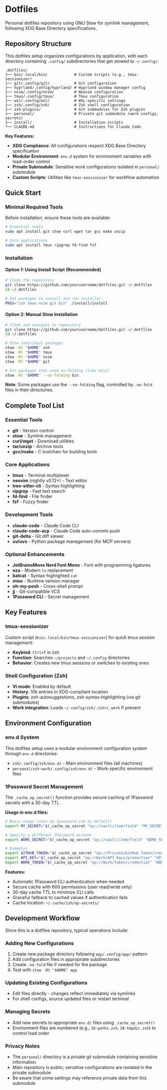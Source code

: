 # Dotfiles

Personal dotfiles repository using GNU Stow for symlink management, following XDG Base Directory specifications.

## Repository Structure

This dotfiles setup organizes configurations by application, with each directory containing `.config/` subdirectories that get stowed to `~/.config/`:

```
.dotfiles/
├── bin/.local/bin/            # Custom scripts (e.g., tmux-sessionizer)
├── git/.config/git/           # Git configuration
├── hyprland/.config/hyprland/ # Hyprland window manager config
├── nvim/.config/nvim/         # Neovim configuration
├── tmux/.config/tmux/         # Tmux configuration  
├── wsl/.config/wsl/           # WSL-specific settings
├── zsh/.config/zsh/           # Zsh shell configuration
├── zsh-plugins/               # Git submodules for Zsh plugins
├── personal/                  # Private git submodule (work configs, secrets)
├── install/                   # Installation scripts
└── CLAUDE.md                  # Instructions for Claude Code
```

**Key Features:**
- **XDG Compliance**: All configurations respect XDG Base Directory specification
- **Modular Environment**: `env.d` system for environment variables with load-order control
- **Private Submodule**: Sensitive work configurations isolated in `personal/` submodule
- **Custom Scripts**: Utilities like `tmux-sessionizer` for workflow automation

## Quick Start

### Minimal Required Tools

Before installation, ensure these tools are available:

```bash
# Essential tools
sudo apt install git stow curl wget tar gcc make unzip

# Core applications
sudo apt install tmux ripgrep fd-find fzf
```

### Installation

#### Option 1: Using Install Script (Recommended)

```bash
# Clone the repository
git clone https://github.com/yourusername/dotfiles.git ~/.dotfiles
cd ~/.dotfiles

# Set packages to install and run installer
PKGS="zsh tmux nvim git bin" ./install/install
```

#### Option 2: Manual Stow Installation

```bash
# Clone and navigate to repository
git clone https://github.com/yourusername/dotfiles.git ~/.dotfiles
cd ~/.dotfiles

# Stow individual packages
stow -Rt "$HOME" zsh
stow -Rt "$HOME" tmux
stow -Rt "$HOME" nvim
stow -Rt "$HOME" git

# For packages that need no-folding (like bin/)
stow -Rt "$HOME" --no-folding bin
```

**Note**: Some packages use the `--no-folding` flag, controlled by `.no-fold` files in their directories.

## Complete Tool List

### Essential Tools
- **git** - Version control
- **stow** - Symlink management
- **curl/wget** - Download utilities
- **tar/unzip** - Archive tools
- **gcc/make** - C toolchain for building tools

### Core Applications
- **tmux** - Terminal multiplexer
- **neovim** (nightly v0.12+) - Text editor
- **tree-sitter-cli** - Syntax highlighting
- **ripgrep** - Fast text search
- **fd-find** - File finder
- **fzf** - Fuzzy finder

### Development Tools
- **claude-code** - Claude Code CLI
- **claude-code-acp** - Claude Code auto-commit-push
- **git-delta** - Git diff viewer
- **uv/uvx** - Python package management (for MCP servers)

### Optional Enhancements
- **JetBrainsMono Nerd Font Mono** - Font with programming ligatures
- **eza** - Modern `ls` replacement
- **batcat** - Syntax-highlighted `cat`
- **mise** - Runtime version manager
- **oh-my-posh** - Cross-shell prompt
- **jj** - Git-compatible VCS
- **1Password CLI** - Secret management

## Key Features

### tmux-sessionizer
Custom script (`bin/.local/bin/tmux-sessionizer`) for quick tmux session management:
- **Keybind**: `Ctrl+f` in zsh
- **Function**: Searches `~/projects` and `~/.config` directories
- **Behavior**: Creates new tmux sessions or switches to existing ones

### Shell Configuration (Zsh)
- **Vi mode**: Enabled by default
- **History**: 10k entries in XDG-compliant location
- **Plugins**: zsh-autosuggestions, zsh-syntax-highlighting (via git submodules)
- **Work integration**: Loads `~/.config/zsh/.zshrc_work` if present

## Environment Configuration

### env.d System

This dotfiles setup uses a modular environment configuration system through `env.d` directories:

- `zsh/.config/zsh/env.d/` - Main environment files (all machines)
- `personal/zsh-work/.config/zsh/env.d/` - Work-specific environment files

### 1Password Secret Management

The `_cache_op_secret()` function provides secure caching of 1Password secrets with a 30-day TTL.

**Usage in env.d files:**
```bash
# Basic usage (uses my.1password.com by default)
export MY_SECRET="$(_cache_op_secret "op://vault/item/field" "MY_SECRET")"

# Specify a different 1Password account
export WORK_SECRET="$(_cache_op_secret "op://vault/item/field" "WORK_SECRET" "company.1password.com")"

# Examples
export GITHUB_TOKEN="$(_cache_op_secret "op://Private/GitHub Token/credential" "GITHUB_TOKEN")"
export API_KEY="$(_cache_op_secret "op://Work/API Keys/production" "API_KEY")"
export WORK_TOKEN="$(_cache_op_secret "op://Work/Token/credential" "WORK_TOKEN" "company.1password.com")"
```

**Features:**
- Automatic 1Password CLI authentication when needed
- Secure cache with 600 permissions (user read/write only)
- 30-day cache TTL to minimize CLI calls
- Graceful fallback to cached values if authentication fails
- Cache location: `~/.cache/zsh/op-secrets/`

## Development Workflow

Since this is a dotfiles repository, typical operations include:

### Adding New Configurations
1. Create new package directory following `app/.config/app/` pattern
2. Add configuration files in appropriate subdirectories
3. Create `.no-fold` file if needed for the package
4. Test with `stow -Rt "$HOME" app`

### Updating Existing Configurations
- Edit files directly - changes reflect immediately via symlinks
- For shell configs, source updated files or restart terminal

### Managing Secrets
- Add new secrets to appropriate `env.d/` files using `_cache_op_secret()`
- Environment files are numbered (e.g., `10-paths.zsh`, `20-tmpdir.zsh`) to control load order

### Privacy Notes
- The `personal/` directory is a private git submodule containing sensitive information
- Main repository is public; sensitive configurations are isolated in the private submodule
- Be aware that some settings may reference private data from this submodule
